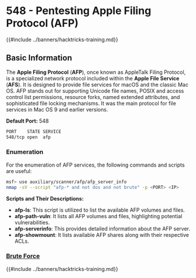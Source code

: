 # 548 - Pentesting Apple Filing Protocol (AFP)

{{#include ../banners/hacktricks-training.md}}

## Basic Information

The **Apple Filing Protocol** (**AFP**), once known as AppleTalk Filing Protocol, is a specialized network protocol included within the **Apple File Service** (**AFS**). It is designed to provide file services for macOS and the classic Mac OS. AFP stands out for supporting Unicode file names, POSIX and access control list permissions, resource forks, named extended attributes, and sophisticated file locking mechanisms. It was the main protocol for file services in Mac OS 9 and earlier versions.

**Default Port:** 548

```bash
PORT    STATE SERVICE
548/tcp open  afp
```

### **Enumeration**

For the enumeration of AFP services, the following commands and scripts are useful:

```bash
msf> use auxiliary/scanner/afp/afp_server_info
nmap -sV --script "afp-* and not dos and not brute" -p <PORT> <IP>
```

**Scripts and Their Descriptions:**

- **afp-ls**: This script is utilized to list the available AFP volumes and files.
- **afp-path-vuln**: It lists all AFP volumes and files, highlighting potential vulnerabilities.
- **afp-serverinfo**: This provides detailed information about the AFP server.
- **afp-showmount**: It lists available AFP shares along with their respective ACLs.

### [**Brute Force**](../generic-hacking/brute-force.md#afp)

{{#include ../banners/hacktricks-training.md}}

